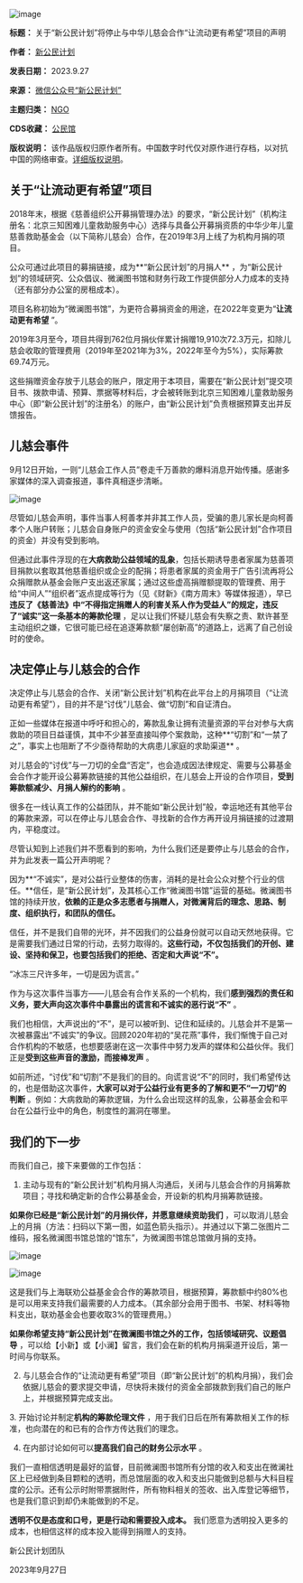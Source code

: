 ![image](https://chinadigitaltimes.net/chinese/files/2023/09/post-700641-6515051241cf6.png)




**标题：** 关于“新公民计划”将停止与中华儿慈会合作“让流动更有希望”项目的声明  

**作者：** [新公民计划](https://chinadigitaltimes.net/space/新公民计划)  

**发表日期：** 2023.9.27  

**来源：** [微信公众号“新公民计划”](https://mp.weixin.qq.com/s/qo8bHXHPTsCefgidAIwiZg)  

**主题归类：** [NGO](https://chinadigitaltimes.net/space/NGO)  

**CDS收藏：** [公民馆](https://chinadigitaltimes.net/space/%E5%85%AC%E6%B0%91%E9%A6%86)  

**版权说明：** 该作品版权归原作者所有。中国数字时代仅对原作进行存档，以对抗中国的网络审查。[详细版权说明](https://chinadigitaltimes.net/chinese/copyright)。


关于“让流动更有希望”项目
-------------


2018年末，根据《慈善组织公开募捐管理办法》的要求，“新公民计划”（机构注册名：北京三知困难儿童救助服务中心）选择与具备公开募捐资质的中华少年儿童慈善救助基金会（以下简称儿慈会）合作，在2019年3月上线了为机构月捐的项目。


公众可通过此项目的募捐链接，成为**“新公民计划”的月捐人** ，为“新公民计划”的领域研究、公众倡议、微澜图书馆和财务行政工作提供部分人力成本的支持（还有部分办公室的房租成本）。


项目名称初始为“微澜图书馆”，为更符合募捐资金的用途，在2022年变更为“**让流动更有希望** ”。


2019年3月至今，项目共得到762位月捐伙伴累计捐赠19,910次72.3万元，扣除儿慈会收取的管理费用（2019年至2021年为3%，2022年至今为5%），实际筹款69.74万元。


这些捐赠资金存放于儿慈会的账户，限定用于本项目，需要在“新公民计划”提交项目书、拨款申请、预算、票据等材料后，才会被转账到北京三知困难儿童救助服务中心（即“新公民计划”的注册名）的账户，由“新公民计划”负责根据预算支出并反馈报告。


儿慈会事件
-----


9月12日开始，一则“儿慈会工作人员”卷走千万善款的爆料消息开始传播。感谢多家媒体的深入调查报道，事件真相逐步清晰。


![image](https://chinadigitaltimes.net/chinese/files/2023/09/post-700641-651505124a0d2.png)


尽管如儿慈会声明，事件当事人柯善孝并非其工作人员，受骗的患儿家长是向柯善孝个人账户转账；儿慈会自身账户的资金安全与使用（包括“新公民计划”合作项目的资金）并没有受到影响。


但通过此事件浮现的在**大病救助公益领域的乱象**，包括长期诱导患者家属为慈善项目捐款以套取其他慈善组织或企业的配捐；将患者家属的资金用于广告引流再将公众捐赠款从基金会账户支出返还家属；通过这些虚高捐赠额提取的管理费、用于给“中间人”“组织者”返点提成等行为（见《财新》《南方周末》等媒体报道），早已**违反了《慈善法》中“不得指定捐赠人的利害关系人作为受益人”的规定，违反了“诚实”这一条基本的筹款伦理** ，足以让我们怀疑儿慈会有失察之责、默许甚至主动组织之嫌，它很可能已经在追逐筹款额“屡创新高”的道路上，远离了自己创设时的使命。


决定停止与儿慈会的合作
-----------


决定停止与儿慈会的合作、关闭“新公民计划”机构在此平台上的月捐项目（“让流动更有希望”），目的并不是“讨伐”儿慈会、做“切割”和自证清白。


正如一些媒体在报道中呼吁和担心的，筹款乱象让拥有流量资源的平台对参与大病救助的项目日益谨慎，其中不少甚至直接叫停个案救助，这种**“切割”和“一禁了之”，事实上也阻断了不少亟待帮助的大病患儿家庭的求助渠道** 。


对儿慈会的“讨伐”与一刀切的全盘“否定”，也会造成因法律规定、需要与公募基金会合作才能开设公募筹款链接的其他公益组织，在儿慈会上开设的合作项目，**受到筹款额减少、月捐人解约的影响** 。


很多在一线认真工作的公益团队，并不能如“新公民计划”般，幸运地还有其他平台的筹款来源，可以在停止与儿慈会合作、寻找新的合作方再开设月捐链接的过渡期内，平稳度过。


尽管认知到上述我们并不愿看到的影响，为什么我们还是要停止与儿慈会的合作，并为此发表一篇公开声明呢？


因为**“不诚实”，是对公益行业整体的伤害，消耗的是社会公众对整个行业的信任。**信任，是“新公民计划”，及其核心工作“微澜图书馆”运营的基础。微澜图书馆的持续开放，**依赖的正是众多志愿者与捐赠人，对微澜背后的理念、思路、制度、组织执行，和团队的信任。** 


信任，并不是我们自带的光环，并不因我们的公益身份就可以自动天然地获得。它是需要我们通过日常的行动，去努力取得的。**这些行动，不仅包括我们的开创、建设、坚持和保卫，也要包括我们的拒绝、否定和大声说“不”。** 


“冰冻三尺许多年，一切是因为谎言。”


作为与这次事件当事方——儿慈会有合作关系的一个机构，我们**感到强烈的责任和义务，要大声向这次事件中暴露出的谎言和不诚实的恶行说“不”** 。


我们也相信，大声说出的“不”，是可以被听到、记住和延续的。儿慈会并不是第一次被暴露出“不诚实”的争议。回顾2020年初的“吴花燕”事件，我们惭愧于自己对合作机构的不敏感，也想要感谢在这一次事件中努力发声的媒体和公益伙伴。我们正是**受到这些声音的激励，而接棒发声** 。


如前所述，“讨伐”和“切割”不是我们的目的。向谎言说“不”的同时，我们希望传达的，也是借助这次事件，**大家可以对于公益行业有更多的了解和更不“一刀切”的判断** 。例如：大病救助的筹款逻辑，为什么会出现这样的乱象，公募基金会和平台在公益行业中的角色，制度性的漏洞在哪里。


我们的下一步
------


而我们自己，接下来要做的工作包括：


1. 主动与现有的“新公民计划”机构月捐人沟通后，关闭与儿慈会合作的月捐筹款项目；寻找和确定新的合作公募基金会，开设新的机构月捐筹款链接。


**如果你已经是“新公民计划”的月捐伙伴，并愿意继续资助我们** ，可以取消儿慈会上的月捐（方法：扫码以下第一图，如蓝色箭头指示）。并通过以下第二张图片二维码，报名微澜图书馆总馆的“馆东”，为微澜图书馆总馆做月捐的支持。


![image](https://chinadigitaltimes.net/chinese/files/2023/09/post-700641-6515051259bc3.png)


![image](https://chinadigitaltimes.net/chinese/files/2023/09/post-700641-6515051260636.png)


这是我们与上海联劝公益基金会合作的筹款项目，根据预算，筹款额中约80%也是可以用来支持我们最需要的人力成本。（其余部分会用于图书、书架、材料等物料支出，联劝基金会也要收取3%的管理费用。）


**如果你希望支持“新公民计划”在微澜图书馆之外的工作，包括领域研究、议题倡导** ，可以给【小新】或【小澜】留言，我们会在新的机构月捐渠道开设后，第一时间与你联系。


2. 与儿慈会合作的“让流动更有希望”项目（即“新公民计划”的机构月捐），我们会依据儿慈会的要求提交申请，尽快将未拨付的资金全部拨款到我们自己的账户上，并根据预算完成支出。


3. 开始讨论并制定**机构的筹款伦理文件** ，用于我们日后在所有筹款相关工作的标准，也向潜在的和已有的合作方传达我们的理念。


4. 在内部讨论如何可以**提高我们自己的财务公示水平** 。


我们一直相信透明是最好的监督，目前微澜图书馆所有分馆的收入和支出在微澜社区上已经做到条目颗粒的透明，而总馆层面的收入和支出只能做到总额与大科目程度的公示。还有公示时附带票据附件，所有物料相关的签收、出入库登记等细节，也是我们意识到却仍未能做到的不足。


**透明不仅是态度和口号，更是行动和需要投入成本。** 我们愿意为透明投入更多的成本，也相信这样的成本投入能得到捐赠人的支持。


新公民计划团队


2023年9月27日


